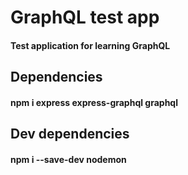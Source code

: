 # GraphQL test app

#### Test application for learning GraphQL

## Dependencies
#### npm i express express-graphql graphql

## Dev dependencies
#### npm i --save-dev nodemon


